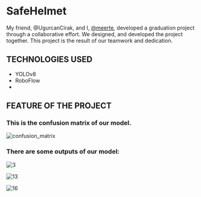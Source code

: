 # SafeHelmet
My friend, @UgurcanCirak, and I, [@meerte](https://github.com/meerte), developed a graduation project through a collaborative effort. We designed, and developed the project together. This project is the result of our teamwork and dedication.

## TECHNOLOGIES USED
* YOLOv8
* RoboFlow
* 


## FEATURE OF THE PROJECT
### This is the confusion matrix of our model.

![confusion_matrix](https://github.com/meerte/SafeHelmet/assets/78919954/b67ca5b5-464a-4777-b070-fa02c6ed60dd)

### There are some outputs of our model:


![3](https://github.com/meerte/SafeHelmet/assets/78919954/03c8650e-1677-4d5e-8a19-68a430582061)

![13](https://github.com/meerte/SafeHelmet/assets/78919954/ec926d89-6d50-4e4f-a080-7b4c8eb04c8f)

![16](https://github.com/meerte/SafeHelmet/assets/78919954/6fee9457-656b-4552-8e0c-31841f693633)
